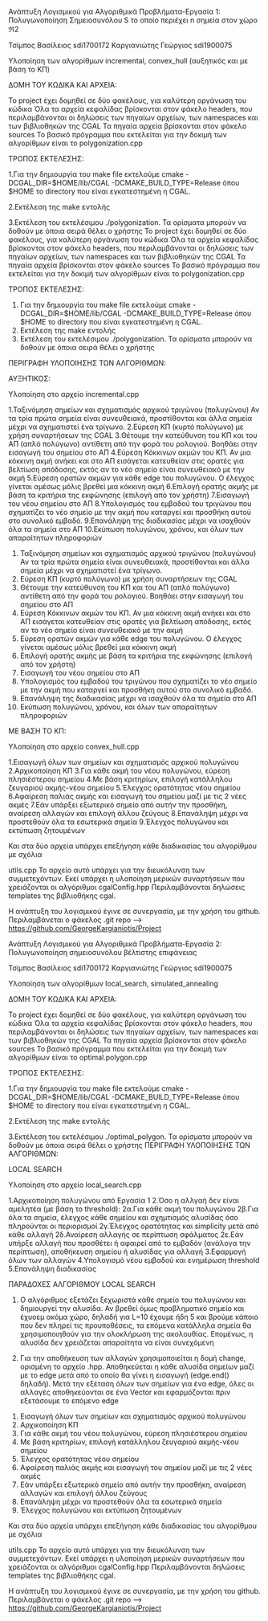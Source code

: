 Ανάπτυξη Λογισμικού για Αλγοριθμικά Προβλήματα-Εργασία 1: Πολυγωνοποίηση Σημειοσυνόλου S το οποίο περιέχει n σημεία στον χώρο ℜ2

Τσίμπος Βασίλειος sdi1700172 Καργιανιώτης Γεώργιος sdi1900075

Υλοποίηση των αλγορίθμων incremental, convex_hull (αυξητικός και με βάση το ΚΠ)

ΔΟΜΗ ΤΟΥ ΚΩΔΙΚΑ ΚΑΙ ΑΡΧΕΙΑ:

Το project έχει δομηθεί σε δύο φακέλους, για καλύτερη οργάνωση του κώδικα Όλα τα αρχεία κεφαλίδας βρίσκονται στον φάκελο headers, που περιλαμβάνονται οι δηλώσεις των πηγαίων αρχείων, των namespaces και των βιβλιοθηκών της CGAL Τα πηγαία αρχεία βρίσκονται στον φάκελο sources To βασικό πρόγραμμα που εκτελείται για την δοκιμή των αλγορίθμων είναι το polygonization.cpp

ΤΡΟΠΟΣ ΕΚΤΕΛΕΣΗΣ:

1.Για την δημιουργία του make file εκτελούμε cmake -DCGAL_DIR=$HOME/lib/CGAL -DCMAKE_BUILD_TYPE=Release όπου $HOME το directory που είναι εγκατεστημένη η CGAL.

2.Εκτέλεση της make εντολής

3.Εκτέλεση του εκτελέσιμου ./polygonization. Τα ορίσματα μπορούν να δοθούν με όποια σειρά θέλει ο χρήστης
Το project έχει δομηθεί σε δύο φακέλους, για καλύτερη οργάνωση του κώδικα
Όλα τα αρχεία κεφαλίδας βρίσκονται στον φάκελο headers, που περιλαμβάνονται οι δηλώσεις των πηγαίων αρχείων, των namespaces και των βιβλιοθηκών της CGAL 
Τα πηγαία αρχεία βρίσκονται στον φάκελο sources
To βασικό πρόγραμμα που εκτελείται για την δοκιμή των αλγορίθμων είναι το polygonization.cpp

ΤΡΟΠΟΣ ΕΚΤΕΛΕΣΗΣ: 

1) Για την δημιουργία του make file εκτελούμε cmake -DCGAL_DIR=$HOME/lib/CGAL -DCMAKE_BUILD_TYPE=Release
   όπου $HOME το directory που είναι εγκατεστημένη η CGAL.
2) Εκτέλεση της make εντολής
3) Εκτέλεση του εκτελέσιμου ./polygonization. Τα ορίσματα μπορούν να δοθούν με όποια σειρά θέλει ο χρήστης


ΠΕΡΙΓΡΑΦΗ ΥΛΟΠΟΙΗΣΗΣ ΤΩΝ ΑΛΓΟΡΙΘΜΩΝ:

ΑΥΞΗΤΙΚΟΣ:

Υλοποίηση στο αρχείο incremental.cpp

1.Ταξινόμηση σημείων και σχηματισμός αρχικού τριγώνου (πολυγώνου) Αν τα τρία πρώτα σημεία είναι συνευθειακά, προστίθονται και άλλα σημεία μέχρι να σχηματιστεί ένα τρίγωνο.
2.Εύρεση ΚΠ (κυρτό πολύγωνο) με χρήση συναρτήσεων της CGAL
3.Θέτουμε την κατεύθυνση του ΚΠ και του ΑΠ (απλό πολύγωνο) αντίθετη από την φορά του ρολογιού. Βοηθάει στην εισαγωγή του σημείου στο ΑΠ
4.Εύρεση Κόκκινων ακμών του ΚΠ. Αν μια κόκκινη ακμή ανήκει και στο ΑΠ εισάγεται κατευθείαν στις ορατές για βελτίωση απόδοσης, εκτός αν το νέο σημείο είναι συνευθειακό με την ακμή
5.Εύρεση ορατών ακμών για κάθε edge του πολυγώνου. Ο έλεγχος γίνεται αμέσως μόλις βρεθεί μια κόκκινη ακμή
6.Επιλογή ορατής ακμής με βάση τα κριτήρια της εκφώνησης (επιλογή από τον χρήστη)
7.Εισαγωγή του νέου σημείου στο ΑΠ
8.Υπολογισμός του εμβαδού του τριγώνου που σχηματίζει το νέο σημείο με την ακμή που καταργεί και προσθήκη αυτού στο συνολικό εμβαδό.
9.Επανάληψη της διαδικασίας μέχρι να ισαχθούν όλα τα σημεία στο ΑΠ
10.Εκύπωση πολυγώνου, χρόνου, και όλων των απαραίτητων πληροφοριών
1)   Ταξινόμηση σημείων και σχηματισμός αρχικού τριγώνου (πολυγώνου)
     Αν τα τρία πρώτα σημεία είναι συνευθειακά, προστίθονται και άλλα σημεία μέχρι
     να σχηματιστεί ένα τρίγωνο.
3)   Εύρεση ΚΠ (κυρτό πολύγωνο) με χρήση συναρτήσεων της CGAL
4)   Θέτουμε την κατεύθυνση του ΚΠ και του ΑΠ (απλό πολύγωνο) αντίθετη από 
     την φορά του ρολογιού. Βοηθάει στην εισαγωγή του σημείου στο ΑΠ
5)   Εύρεση Κόκκινων ακμών του ΚΠ. Αν μια κόκκινη ακμή ανήκει και στο
     ΑΠ εισάγεται κατευθείαν στις ορατές για βελτίωση απόδοσης, εκτός
     αν το νέο σημείο είναι συνευθειακό με την ακμή
6)   Εύρεση ορατών ακμών για κάθε edge του πολυγώνου. Ο έλεγχος
     γίνεται αμέσως μόλις βρεθεί μια κόκκινη ακμή
7)   Επιλογή ορατής ακμής με βάση τα κριτήρια της εκφώνησης (επιλογή από τον χρήστη)
8)   Εισαγωγή του νέου σημείου στο ΑΠ
9)   Υπολογισμός του εμβαδού του τριγώνου που σχηματίζει το νέο σημείο
     με την ακμή που καταργεί και προσθήκη αυτού στο συνολικό εμβαδό.
10)  Επανάληψη της διαδικασίας μέχρι να ισαχθούν όλα τα σημεία στο ΑΠ
11)  Εκύπωση πολυγώνου, χρόνου, και όλων των απαραίτητων πληροφοριών

ΜΕ ΒΑΣΗ ΤΟ ΚΠ:

Υλοποίηση στο αρχείο convex_hull.cpp

1.Εισαγωγή όλων των σημείων και σχηματισμός αρχικού πολυγώνου
2.Αρχικοποίηση ΚΠ
3.Για κάθε ακμή του νέου πολυγώνου, εύρεση πλησιέστερου σημείου
4.Με βάση κριτηρίων, επιλογή κατάλληλου ζευγαριού ακμής-νέου σημείου
5.Έλεγχος ορατότητας νέου σημείου
6.Αφαίρεση παλιάς ακμής και εισαγωγή του σημείου μαζί με τις 2 νέες ακμές
7.Εάν υπάρξει εξωτερικό σημείο από αυτήν την προσθήκη, αναίρεση αλλαγών και επιλογή άλλου ζεύγους
8.Επανάληψη μέχρι να προστεθούν όλα τα εσωτερικά σημεία
9.Έλεγχος πολυγώνου και εκτύπωση ζητουμένων


Και στα δύο αρχεία υπάρχει επεξήγηση κάθε διαδικασίας του αλγορίθμου με σχόλια

utils.cpp To αρχείο αυτό υπάρχει για την διευκόλυνση των συμμετεχόντων. Εκεί υπάρχει η υλοποίηση μερικών συναρτήσεων που χρειάζονται οι αλγόριθμοι cgalConfig.hpp Περιλαμβάνονται δηλώσεις templates της βιβλιοθήκης cgal.

Η ανάπτυξη του λογισμικού έγινε σε συνεργασία, με την χρήση του github. Περιλαμβάνεται ο φάκελος .git repo --> https://github.com/GeorgeKargianiotis/Project

Ανάπτυξη Λογισμικού για Αλγοριθμικά Προβλήματα-Εργασία 2: Πολυγωνοποίηση σημειοσυνόλου βέλτιστης επιφάνειας

Τσίμπος Βασίλειος sdi1700172 Καργιανιώτης Γεώργιος sdi1900075

Υλοποίηση των αλγορίθμων local_search, simulated_annealing

ΔΟΜΗ ΤΟΥ ΚΩΔΙΚΑ ΚΑΙ ΑΡΧΕΙΑ:

Το project έχει δομηθεί σε δύο φακέλους, για καλύτερη οργάνωση του κώδικα Όλα τα αρχεία κεφαλίδας βρίσκονται στον φάκελο headers, που περιλαμβάνονται οι δηλώσεις των πηγαίων αρχείων, των namespaces και των βιβλιοθηκών της CGAL Τα πηγαία αρχεία βρίσκονται στον φάκελο sources To βασικό πρόγραμμα που εκτελείται για την δοκιμή των αλγορίθμων είναι το optimal.polygon.cpp

ΤΡΟΠΟΣ ΕΚΤΕΛΕΣΗΣ:

1.Για την δημιουργία του make file εκτελούμε cmake -DCGAL_DIR=$HOME/lib/CGAL -DCMAKE_BUILD_TYPE=Release όπου $HOME το directory που είναι εγκατεστημένη η CGAL.

2.Εκτέλεση της make εντολής

3.Εκτέλεση του εκτελέσιμου ./optimal_polygon. Τα ορίσματα μπορούν να δοθούν με όποια σειρά θέλει ο χρήστης
ΠΕΡΙΓΡΑΦΗ ΥΛΟΠΟΙΗΣΗΣ ΤΩΝ ΑΛΓΟΡΙΘΜΩΝ:

LOCAL SEARCH

Υλοποίηση στο αρχείο local_search.cpp

1.Αρχικοποίηση πολυγώνου από Εργασία 1
2.Όσο η αλλγαή δεν είναι αμελητέα (με βάση το threshold):
    2α.Για κάθε ακμή του πολυγώνου
    2β.Για όλα τα σημεία, έλεγχος κάθε σημείου και σχημτισμός αλυσίδας όσο πληρούνται οι περιορισμοί
    2γ.Έλεγχος ορατότητας και simplicity μετά από κάθε αλλαγή
    2δ.Αναίρεση αλλαγής σε περίπτωση σφάλματος
    2ε.Εάν υπήρξε αλλαγή που προσθέτει ή αφαιρεί από το εμβαδόν (ανάλογα την περίπτωση), αποθήκευση σημείου ή αλυσίδας για αλλαγή
3.Εφαρμογή όλων των αλλαγών
4.Υπολογισμό νέου εμβαδού και ενημέρωση threshold
5.Επανάληψη διαδικασίας

ΠΑΡΑΔΟΧΕΣ ΑΛΓΟΡΙΘΜΟΥ LOCAL SEARCH
1. Ο αλγόριθμος εξετάζει ξεχωριστά κάθε σημείο του πολυγώνου και δημιουργεί την αλυσίδα. Αν βρεθεί όμως προβληματικό σημείο και έχυοεμ ακόμα χώρο, δηλαδή για L=10 έχουμε ήδη 5 και βρούμε κάποιο που δεν πληρεί τις προυποθέσεις, τα επόμενα κατάλληλα σημεία θα χρησιμοποιηθούν για την ολοκλήρωση της ακολουθίας. Επομένως, η αλυσίδα δεν χρειάζεται απαραίτητα να είναι συνεχόμενη

2. Για την αποθήκευση των αλλαγών χρησιμοποιείται η δομή change, ορισμένη το αρχείο .hpp. Αποθηκεύεται η κάθε αλυσίδα σημείων μαζί με το edge μετά από το οποίο θα γίνει η εισαγωγή (edge.end() δηλαδή). Μετά την εξέταση όλων των σημείων για ένα edge, όλες οι αλλαγές αποθηκεύονται σε ένα Vector και εφαρμόζονται πριν εξετάσουμε το επόμενο edge

1) Εισαγωγή όλων των σημείων και σχηματισμός αρχικού πολυγώνου
2) Αρχικοποίηση ΚΠ
3) Για κάθε ακμή του νέου πολυγώνου, εύρεση πλησιέστερου σημείου
4) Με βάση κριτηρίων, επιλογή κατάλληλου ζευγαριού ακμής-νέου σημείου
5) Έλεγχος ορατότητας νέου σημείου
6) Αφαίρεση παλιάς ακμής και εισαγωγή του σημείου μαζί με τις 2 νέες ακμές
7) Εάν υπάρξει εξωτερικό σημείο από αυτήν την προσθήκη, αναίρεση αλλαγών και επιλογή άλλου ζεύγους
8) Επανάληψη μέχρι να προστεθούν όλα τα εσωτερικά σημεία
9) Έλεγχος πολυγώνου και εκτύπωση ζητουμένων

Και στα δύο αρχεία υπάρχει επεξήγηση κάθε διαδικασίας του αλγορίθμου με σχόλια

utils.cpp	 To αρχείο αυτό υπάρχει για την διευκόλυνση των συμμετεχόντων. Εκεί υπάρχει η υλοποίηση μερικών συναρτήσεων που χρειάζονται οι αλγόριθμοι
cgalConfig.hpp   Περιλαμβάνονται δηλώσεις templates της βιβλιοθήκης cgal.

Η ανάπτυξη του λογισμικού έγινε σε συνεργασία, με την χρήση του github. Περιλαμβάνεται ο φάκελος .git
repo --> https://github.com/GeorgeKargianiotis/Project
